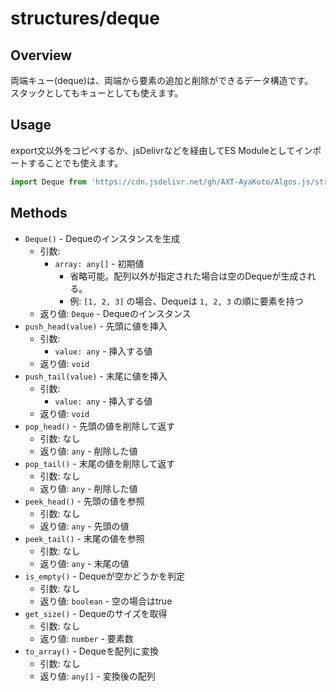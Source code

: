 # structures/deque

## Overview

両端キュー(deque)は、両端から要素の追加と削除ができるデータ構造です。  
スタックとしてもキューとしても使えます。

## Usage

export文以外をコピペするか、jsDelivrなどを経由してES Moduleとしてインポートすることでも使えます。

```js
import Deque from 'https://cdn.jsdelivr.net/gh/AXT-AyaKoto/Algos.js/structures/deque/main.mjs';
```

## Methods

- `Deque()` - Dequeのインスタンスを生成
    - 引数:
        - `array: any[]` - 初期値
            - 省略可能。配列以外が指定された場合は空のDequeが生成される。
            - 例: `[1, 2, 3]` の場合、Dequeは `1, 2, 3` の順に要素を持つ
    - 返り値: `Deque` - Dequeのインスタンス
- `push_head(value)` - 先頭に値を挿入
    - 引数:
        - `value: any` - 挿入する値
    - 返り値: `void`
- `push_tail(value)` - 末尾に値を挿入
    - 引数:
        - `value: any` - 挿入する値
    - 返り値: `void`
- `pop_head()` - 先頭の値を削除して返す
    - 引数: なし
    - 返り値: `any` - 削除した値
- `pop_tail()` - 末尾の値を削除して返す
    - 引数: なし
    - 返り値: `any` - 削除した値
- `peek_head()` - 先頭の値を参照
    - 引数: なし
    - 返り値: `any` - 先頭の値
- `peek_tail()` - 末尾の値を参照
    - 引数: なし
    - 返り値: `any` - 末尾の値
- `is_empty()` - Dequeが空かどうかを判定
    - 引数: なし
    - 返り値: `boolean` - 空の場合はtrue
- `get_size()` - Dequeのサイズを取得
    - 引数: なし
    - 返り値: `number` - 要素数
- `to_array()` - Dequeを配列に変換
    - 引数: なし
    - 返り値: `any[]` - 変換後の配列

